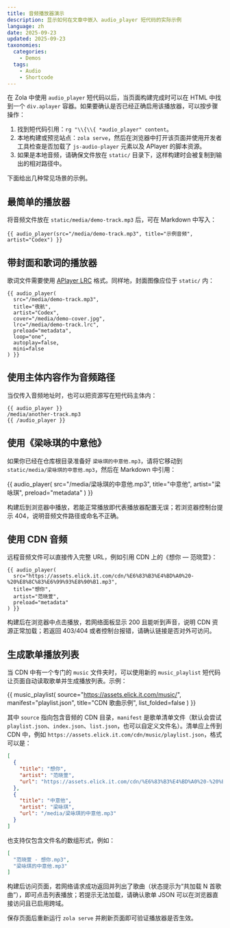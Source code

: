 ```yaml
---
title: 音频播放器演示
description: 显示如何在文章中嵌入 audio_player 短代码的实际示例
language: zh
date: 2025-09-23
updated: 2025-09-23
taxonomies:
  categories:
    - Demos
  tags:
    - Audio
    - Shortcode
---
```


在 Zola 中使用 `audio_player` 短代码以后，当页面构建完成时可以在 HTML 中找到一个 `div.aplayer` 容器。如果要确认是否已经正确启用该播放器，可以按步骤操作：

1. 找到短代码引用：`rg "\\{\\{ *audio_player" content`。
2. 本地构建或预览站点：`zola serve`，然后在浏览器中打开该页面并使用开发者工具检查是否加载了 `js-audio-player` 元素以及 APlayer 的脚本资源。
3. 如果是本地音频，请确保文件放在 `static/` 目录下，这样构建时会被复制到输出的相对路径中。

下面给出几种常见场景的示例。

## 最简单的播放器

将音频文件放在 `static/media/demo-track.mp3` 后，可在 Markdown 中写入：

```
{{ audio_player(src="/media/demo-track.mp3", title="示例音频", artist="Codex") }}
```

## 带封面和歌词的播放器

歌词文件需要使用 [APlayer LRC](https://aplayer.js.org/#/home?id=lrc) 格式。同样地，封面图像应位于 `static/` 内：

```
{{ audio_player(
  src="/media/demo-track.mp3",
  title="夜航",
  artist="Codex",
  cover="/media/demo-cover.jpg",
  lrc="/media/demo-track.lrc",
  preload="metadata",
  loop="one",
  autoplay=false,
  mini=false
) }}
```

## 使用主体内容作为音频路径

当仅传入音频地址时，也可以把资源写在短代码主体内：

```
{{ audio_player }}
/media/another-track.mp3
{{ /audio_player }}
```

## 使用《梁咏琪的中意他》

如果你已经在仓库根目录准备好 `梁咏琪的中意他.mp3`，请将它移动到 `static/media/梁咏琪的中意他.mp3`，然后在 Markdown 中引用：


{{ audio_player(
  src="/media/梁咏琪的中意他.mp3",
  title="中意他",
  artist="梁咏琪",
  preload="metadata"
) }}


构建后到浏览器中播放，若能正常播放即代表播放器配置无误；若浏览器控制台提示 404，说明音频文件路径或命名不正确。

## 使用 CDN 音频

远程音频文件可以直接传入完整 URL，例如引用 CDN 上的《想你 — 范晓萱》：

```
{{ audio_player(
  src="https://assets.elick.it.com/cdn/%E6%83%B3%E4%BD%A0%20-%20%E8%8C%83%E6%99%93%E8%90%B1.mp3",
  title="想你",
  artist="范晓萱",
  preload="metadata"
) }}
```

构建后在浏览器中点击播放，若网络面板显示 200 且能听到声音，说明 CDN 资源正常加载；若返回 403/404 或者控制台报错，请确认链接是否对外可访问。

## 生成歌单播放列表

当 CDN 中有一个专门的 `music` 文件夹时，可以使用新的 `music_playlist` 短代码让页面自动读取歌单并生成播放列表。示例：


{{ music_playlist(
  source="https://assets.elick.it.com/music/",
  manifest="playlist.json",
  title="CDN 歌曲示例",
  list_folded=false
) }}


其中 `source` 指向包含音频的 CDN 目录，`manifest` 是歌单清单文件（默认会尝试 `playlist.json`、`index.json`、`list.json`，也可以自定义文件名）。清单应上传到 CDN 中，例如 `https://assets.elick.it.com/cdn/music/playlist.json`，格式可以是：

```json
[
  {
    "title": "想你",
    "artist": "范晓萱",
    "url": "https://assets.elick.it.com/cdn/%E6%83%B3%E4%BD%A0%20-%20%E8%8C%83%E6%99%93%E8%90%B1.mp3"
  },
  {
    "title": "中意他",
    "artist": "梁咏琪",
    "url": "/media/梁咏琪的中意他.mp3"
  }
]
```

也支持仅包含文件名的数组形式，例如：

```json
[
  "范晓萱 - 想你.mp3",
  "梁咏琪的中意他.mp3"
]
```

构建后访问页面，若网络请求成功返回并列出了歌曲（状态提示为“共加载 N 首歌曲”），即可点击列表播放；若提示无法加载，请确认歌单 JSON 可以在浏览器直接访问且已启用跨域。

保存页面后重新运行 `zola serve` 并刷新页面即可验证播放器是否生效。
